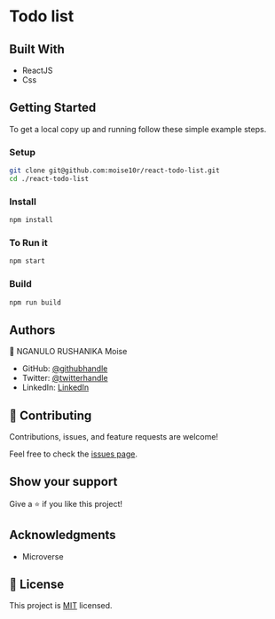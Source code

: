# Todo list

## Built With

- ReactJS
- Css


## Getting Started

To get a local copy up and running follow these simple example steps.

### Setup

```bash
git clone git@github.com:moise10r/react-todo-list.git
cd ./react-todo-list
```

### Install

```bash
npm install
```

### To Run it

```bash
npm start
```

### Build

```bash
npm run build
```


## Authors

👤 NGANULO RUSHANIKA Moise

- GitHub: [@githubhandle](https://github.com/moise10r)
- Twitter: [@twitterhandle](https://twitter.com/MRushanika)
- LinkedIn: [LinkedIn](https://www.linkedin.com/in/nganulo-rushanika-mo%C3%AFse-626139197/)
## 🤝 Contributing

Contributions, issues, and feature requests are welcome!

Feel free to check the [issues page](../../issues/).

## Show your support

Give a ⭐️ if you like this project!

## Acknowledgments

- Microverse

## 📝 License

This project is [MIT](./MIT.md) licensed.
